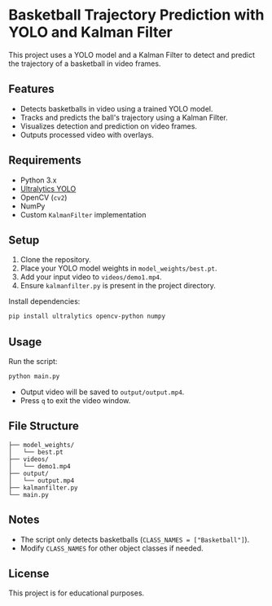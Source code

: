 # Basketball Trajectory Prediction with YOLO and Kalman Filter

This project uses a YOLO model and a Kalman Filter to detect and predict the trajectory of a basketball in video frames.

## Features

- Detects basketballs in video using a trained YOLO model.
- Tracks and predicts the ball's trajectory using a Kalman Filter.
- Visualizes detection and prediction on video frames.
- Outputs processed video with overlays.

## Requirements

- Python 3.x
- [Ultralytics YOLO](https://docs.ultralytics.com/)
- OpenCV (`cv2`)
- NumPy
- Custom `KalmanFilter` implementation

## Setup

1. Clone the repository.
2. Place your YOLO model weights in `model_weights/best.pt`.
3. Add your input video to `videos/demo1.mp4`.
4. Ensure `kalmanfilter.py` is present in the project directory.

Install dependencies:
```bash
pip install ultralytics opencv-python numpy
```

## Usage

Run the script:
```bash
python main.py
```

- Output video will be saved to `output/output.mp4`.
- Press `q` to exit the video window.

## File Structure

```
├── model_weights/
│   └── best.pt
├── videos/
│   └── demo1.mp4
├── output/
│   └── output.mp4
├── kalmanfilter.py
└── main.py
```

## Notes

- The script only detects basketballs (`CLASS_NAMES = ["Basketball"]`).
- Modify `CLASS_NAMES` for other object classes if needed.

## License

This project is for educational purposes.